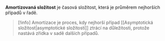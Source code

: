 **Amortizovaná složitost** je časová složitost, která je průměrem nejhorších případů v řadě.

>[!info] 
>Amortizace je proces, kdy nejhorší případ [[Asymptotická složitost|asymptotické složitosti]] ztrácí na důležitosti, protože nastává zřídka v sadě dalších případů.